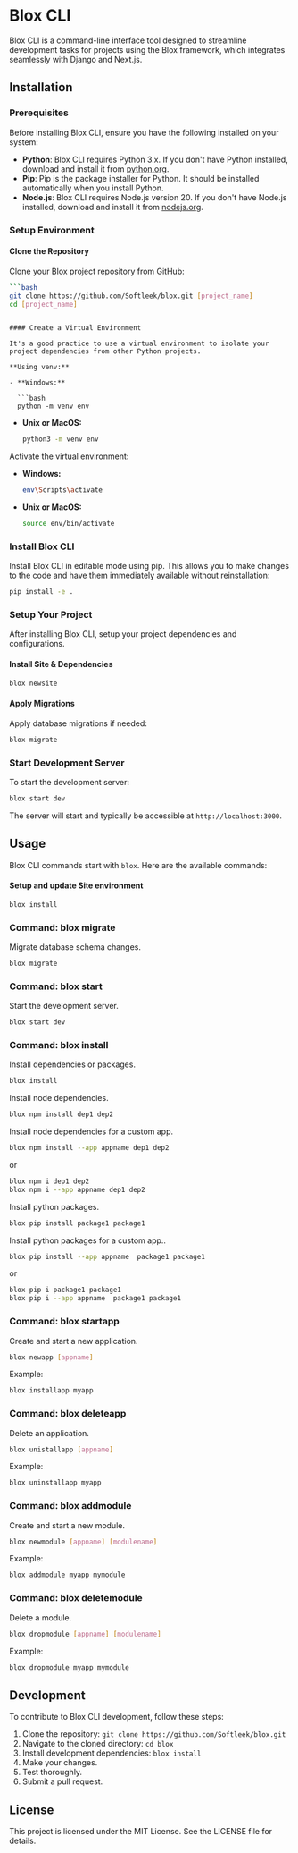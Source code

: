 # Blox CLI

Blox CLI is a command-line interface tool designed to streamline development tasks for projects using the Blox framework, which integrates seamlessly with Django and Next.js.

## Installation

### Prerequisites

Before installing Blox CLI, ensure you have the following installed on your system:

- **Python**: Blox CLI requires Python 3.x. If you don't have Python installed, download and install it from [python.org](https://www.python.org/downloads/).
- **Pip**: Pip is the package installer for Python. It should be installed automatically when you install Python.
- **Node.js**: Blox CLI requires Node.js version 20. If you don't have Node.js installed, download and install it from [nodejs.org](https://nodejs.org/).

### Setup Environment

#### Clone the Repository

Clone your Blox project repository from GitHub:

````bash
```bash
git clone https://github.com/Softleek/blox.git [project_name]
cd [project_name]
````

````

#### Create a Virtual Environment

It's a good practice to use a virtual environment to isolate your project dependencies from other Python projects.

**Using venv:**

- **Windows:**

  ```bash
  python -m venv env
````

- **Unix or MacOS:**

  ```bash
  python3 -m venv env
  ```

Activate the virtual environment:

- **Windows:**

  ```bash
  env\Scripts\activate
  ```

- **Unix or MacOS:**

  ```bash
  source env/bin/activate
  ```

### Install Blox CLI

Install Blox CLI in editable mode using pip. This allows you to make changes to the code and have them immediately available without reinstallation:

```bash
pip install -e .
```

### Setup Your Project

After installing Blox CLI, setup your project dependencies and configurations.

#### Install Site & Dependencies

```bash
blox newsite
```

#### Apply Migrations

Apply database migrations if needed:

```bash
blox migrate
```

### Start Development Server

To start the development server:

```bash
blox start dev
```

The server will start and typically be accessible at `http://localhost:3000`.

## Usage

Blox CLI commands start with `blox`. Here are the available commands:

#### Setup and update Site environment

```bash
blox install
```

### Command: blox migrate

Migrate database schema changes.

```bash
blox migrate
```

### Command: blox start

Start the development server.

```bash
blox start dev
```

### Command: blox install

Install dependencies or packages.

```bash
blox install
```

Install node dependencies.

```bash
blox npm install dep1 dep2
```

Install node dependencies for a custom app.

```bash
blox npm install --app appname dep1 dep2
```

or

```bash
blox npm i dep1 dep2
blox npm i --app appname dep1 dep2
```

Install python packages.

```bash
blox pip install package1 package1
```

Install python packages for a custom app..

```bash
blox pip install --app appname  package1 package1
```

or

```bash
blox pip i package1 package1
blox pip i --app appname  package1 package1
```

### Command: blox startapp

Create and start a new application.

```bash
blox newapp [appname]
```

Example:

```bash
blox installapp myapp
```

### Command: blox deleteapp

Delete an application.

```bash
blox unistallapp [appname]
```

Example:

```bash
blox uninstallapp myapp
```

### Command: blox addmodule

Create and start a new module.

```bash
blox newmodule [appname] [modulename]
```

Example:

```bash
blox addmodule myapp mymodule
```

### Command: blox deletemodule

Delete a module.

```bash
blox dropmodule [appname] [modulename]
```

Example:

```bash
blox dropmodule myapp mymodule
```

## Development

To contribute to Blox CLI development, follow these steps:

1. Clone the repository: `git clone https://github.com/Softleek/blox.git`
2. Navigate to the cloned directory: `cd blox`
3. Install development dependencies: `blox install`
4. Make your changes.
5. Test thoroughly.
6. Submit a pull request.

## License

This project is licensed under the MIT License. See the LICENSE file for details.
